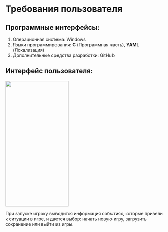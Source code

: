 






<h1> Требования пользователя </h1>

<h2> Программные интерфейсы: </h2>

1. Операционная система: Windows
2. Языки программирования: **C** (Программная часть), **YAML** (Локализация)
3. Дополнительные средства разработки: GitHub

<h2> Интерфейс пользователя: </h2>

<img src="https://github.com/tanktema/KingOfToads/blob/main/Interace/MainMenu.png" height=400 width=200>

При запуске игроку выводится информация событиях, которые привели к ситуации в игре, и дается выбор: начать новую игру, загрузить сохранение или выйти из игры.
